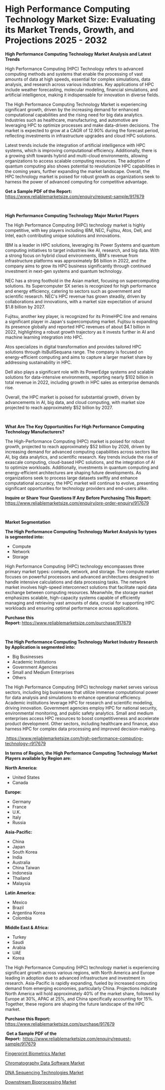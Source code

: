 <p><h1>High Performance Computing Technology Market Size: Evaluating its Market Trends, Growth, and Projections 2025 - 2032</h1></p><p><strong>High Performance Computing Technology Market Analysis and Latest Trends</strong></p>
<p><p>High Performance Computing (HPC) Technology refers to advanced computing methods and systems that enable the processing of vast amounts of data at high speeds, essential for complex simulations, data analysis, and research across various industries. Key applications of HPC include weather forecasting, molecular modeling, financial simulations, and artificial intelligence, making it indispensable for innovation in diverse fields.</p><p>The High Performance Computing Technology Market is experiencing significant growth, driven by the increasing demand for enhanced computational capabilities and the rising need for big data analytics. Industries such as healthcare, manufacturing, and automotive are leveraging HPC to optimize processes and make data-driven decisions. The market is expected to grow at a CAGR of 12.90% during the forecast period, reflecting investments in infrastructure upgrades and cloud HPC solutions.</p><p>Latest trends include the integration of artificial intelligence with HPC systems, which is improving computational efficiency. Additionally, there is a growing shift towards hybrid and multi-cloud environments, allowing organizations to access scalable computing resources. The adoption of quantum computing also shows potential to revolutionize HPC capabilities in the coming years, further expanding the market landscape. Overall, the HPC technology market is poised for robust growth as organizations seek to harness the power of advanced computing for competitive advantage.</p></p>
<p><strong>Get a Sample PDF of the Report:&nbsp;</strong> <a href="https://www.reliablemarketsize.com/enquiry/request-sample/917679?utm_campaign=1833&utm_medium=2&utm_source=Github&utm_content=ia&utm_term=05032025&utm_id=high-performance-computing-technology">https://www.reliablemarketsize.com/enquiry/request-sample/917679</a></p>
<p>&nbsp;</p>
<p><strong>High Performance Computing Technology Major Market Players</strong></p>
<p><p>The High Performance Computing (HPC) technology market is highly competitive, with key players including IBM, NEC, Fujitsu, Atos, Dell, and Intel, each contributing unique solutions and innovations. </p><p>IBM is a leader in HPC solutions, leveraging its Power Systems and quantum computing initiatives to target industries like AI, research, and big data. With a strong focus on hybrid cloud environments, IBM's revenue from infrastructure platforms was approximately $6 billion in 2022, and the company aims to grow its HPC business significantly through continued investment in next-gen systems and quantum technology.</p><p>NEC has a strong foothold in the Asian market, focusing on supercomputing solutions. Its Supercomputer SX series is recognized for high performance and energy efficiency, catering to sectors such as government and scientific research. NEC's HPC revenue has grown steadily, driven by collaborations and innovations, with a market size expectation of around $1.8 billion by 2027.</p><p>Fujitsu, another key player, is recognized for its PrimeHPC line and remains a significant player in Japan's supercomputing market. Fujitsu is expanding its presence globally and reported HPC revenues of about $4.1 billion in 2022, highlighting a robust growth trajectory as it invests further in AI and machine learning integration into HPC.</p><p>Atos specializes in digital transformation and provides tailored HPC solutions through itsBullSequana range. The company is focused on energy-efficient computing and aims to capture a larger market share by addressing sustainability in HPC. </p><p>Dell also plays a significant role with its PowerEdge systems and scalable solutions for data-intensive environments, reporting nearly $102 billion in total revenue in 2022, including growth in HPC sales as enterprise demands rise.</p><p>Overall, the HPC market is poised for substantial growth, driven by advancements in AI, big data, and cloud computing, with market size projected to reach approximately $52 billion by 2027.</p></p>
<p>&nbsp;</p>
<p><strong>What Are The Key Opportunities For High Performance Computing Technology Manufacturers?</strong></p>
<p><p>The High-Performance Computing (HPC) market is poised for robust growth, projected to reach approximately $52 billion by 2026, driven by increasing demand for advanced computing capabilities across sectors like AI, big data analytics, and scientific research. Key trends include the rise of exascale computing, cloud-based HPC solutions, and the integration of AI to optimize workloads. Additionally, investments in quantum computing and energy-efficient architectures are shaping future developments. As organizations seek to process large datasets swiftly and enhance computational accuracy, the HPC market will continue to evolve, presenting significant opportunities for technology providers and end-users alike.</p></p>
<p><strong>Inquire or Share Your Questions If Any Before Purchasing This Report:</strong> <a href="https://www.reliablemarketsize.com/enquiry/pre-order-enquiry/917679?utm_campaign=1833&utm_medium=2&utm_source=Github&utm_content=ia&utm_term=05032025&utm_id=high-performance-computing-technology">https://www.reliablemarketsize.com/enquiry/pre-order-enquiry/917679</a></p>
<p>&nbsp;</p>
<p><strong>Market Segmentation</strong></p>
<p><strong>The High Performance Computing Technology Market Analysis by types is segmented into:</strong></p>
<p><ul><li>Compute</li><li>Network</li><li>Storage</li></ul></p>
<p><p>High Performance Computing (HPC) technology encompasses three primary market types: compute, network, and storage. The compute market focuses on powerful processors and advanced architectures designed to handle intensive calculations and data processing tasks. The network market involves high-speed interconnect solutions that facilitate rapid data exchange between computing resources. Meanwhile, the storage market emphasizes scalable, high-capacity systems capable of efficiently managing and retrieving vast amounts of data, crucial for supporting HPC workloads and ensuring optimal performance across applications.</p></p>
<p><strong>Purchase this Report:&nbsp;</strong><a href="https://www.reliablemarketsize.com/purchase/917679?utm_campaign=1833&utm_medium=2&utm_source=Github&utm_content=ia&utm_term=05032025&utm_id=high-performance-computing-technology">https://www.reliablemarketsize.com/purchase/917679</a></p>
<p>&nbsp;</p>
<p><strong>The High Performance Computing Technology Market Industry Research by Application is segmented into:</strong></p>
<p><ul><li>Big Businesses</li><li>Academic Institutions</li><li>Government Agencies</li><li>Small and Medium Enterprises</li><li>Others</li></ul></p>
<p><p>The High Performance Computing (HPC) technology market serves various sectors, including big businesses that utilize immense computational power for data analysis and simulations to enhance operational efficiency. Academic institutions leverage HPC for research and scientific modeling, driving innovation. Government agencies employ HPC for national security, environmental monitoring, and public safety analytics. Small and medium enterprises access HPC resources to boost competitiveness and accelerate product development. Other sectors, including healthcare and finance, also harness HPC for complex data processing and improved decision-making.</p></p>
<p><a href="https://www.reliablemarketsize.com/high-performance-computing-technology-r917679?utm_campaign=1833&utm_medium=2&utm_source=Github&utm_content=ia&utm_term=05032025&utm_id=high-performance-computing-technology">&nbsp;https://www.reliablemarketsize.com/high-performance-computing-technology-r917679</a></p>
<p><strong>In terms of Region, the High Performance Computing Technology Market Players available by Region are:</strong></p>
<p>
    <p> <strong> North America: </strong>
        <ul>
            <li>United States</li>
            <li>Canada</li>
        </ul>
        </p> 
    <p> <strong> Europe: </strong>
        <ul>
            <li>Germany</li>
            <li>France</li>
            <li>U.K.</li>
            <li>Italy</li>
            <li>Russia</li>
        </ul>
        </p> 
    <p> <strong> Asia-Pacific: </strong>
        <ul>
            <li>China</li>
            <li>Japan</li>
            <li>South Korea</li>
            <li>India</li>
            <li>Australia</li>
            <li>China Taiwan</li>
            <li>Indonesia</li>
            <li>Thailand</li>
            <li>Malaysia</li>
        </ul>
        </p> 
    <p> <strong> Latin America: </strong>
        <ul>
            <li>Mexico</li>
            <li>Brazil</li>
            <li>Argentina Korea</li>
            <li>Colombia</li>
        </ul>
        </p> 
    <p> <strong> Middle East & Africa: </strong>
        <ul>
            <li>Turkey</li>
            <li>Saudi</li>
            <li>Arabia</li>
            <li>UAE</li>
            <li>Korea</li>
        </ul>
    </p>
    </p>
<p><p>The High Performance Computing (HPC) technology market is experiencing significant growth across various regions, with North America and Europe leading in adoption due to advanced infrastructure and investment in research. Asia-Pacific is rapidly expanding, fueled by increased computing demand from emerging economies, particularly China. Projections indicate North America will hold approximately 40% of the market share, followed by Europe at 30%, APAC at 25%, and China specifically accounting for 15%. Together, these regions are shaping the future landscape of the HPC market.</p></p>
<p><strong>Purchase this Report: </strong><a href="https://www.reliablemarketsize.com/purchase/917679?utm_campaign=1833&utm_medium=2&utm_source=Github&utm_content=ia&utm_term=05032025&utm_id=high-performance-computing-technology">https://www.reliablemarketsize.com/purchase/917679</a></p>
<p>&nbsp;<strong>Get a Sample PDF of the Report:&nbsp;&nbsp;</strong><a href="https://www.reliablemarketsize.com/enquiry/request-sample/917679?utm_campaign=1833&utm_medium=2&utm_source=Github&utm_content=ia&utm_term=05032025&utm_id=high-performance-computing-technology">https://www.reliablemarketsize.com/enquiry/request-sample/917679</a></p>
<p><strong></strong></p>
<p><p><a href="https://github.com/budenhanelfc/Market-Research-Report-List-1/blob/main/fingerprint-biometrics-market.md?utm_campaign=1833&utm_medium=2&utm_source=Github&utm_content=ia&utm_term=05032025&utm_id=high-performance-computing-technology">Fingerprint Biometrics Market</a></p><p><a href="https://github.com/dahcheeviola/Market-Research-Report-List-1/blob/main/chromatography-data-software-market.md?utm_campaign=1833&utm_medium=2&utm_source=Github&utm_content=ia&utm_term=05032025&utm_id=high-performance-computing-technology">Chromatography Data Software Market</a></p><p><a href="https://github.com/FassouRP/Market-Research-Report-List-7/blob/main/dna-sequencing-technologies-market.md?utm_campaign=1833&utm_medium=2&utm_source=Github&utm_content=ia&utm_term=05032025&utm_id=high-performance-computing-technology">DNA Sequencing Technologies Market</a></p><p><a href="https://github.com/cagleplittrw/Market-Research-Report-List-1/blob/main/downstream-bioprocessing-market.md?utm_campaign=1833&utm_medium=2&utm_source=Github&utm_content=ia&utm_term=05032025&utm_id=high-performance-computing-technology">Downstream Bioprocessing Market</a></p></p>